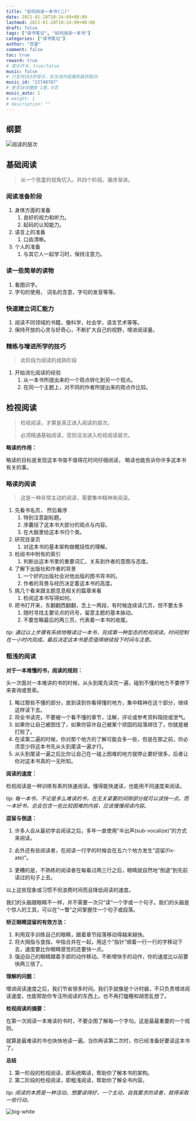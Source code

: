 ```yaml
---
title: "如何阅读一本书(二)"
date: 2021-01-28T10:24:09+08:00
lastmod: 2021-01-28T10:24:09+08:00
draft: false
tags: ["读书笔记", "如何阅读一本书"]
categories: ["读书笔记"]
author: "百里"
comment: false
toc: true
reward: true
# 音乐开关，true/false
music: false
# 只支持163的音乐，在生成外链播放器获取ID
music_id: "22748787"
# 是否自动播放 1是，0否
music_auto: 1
# weight: 1
# description: ""
---
```


## 纲要

![阅读的层次](https://img.sgfoot.com/b/20210128211229.png?imageslim)

## 基础阅读

> 从一个孩童的视角切入。共四个阶段，循序渐进。

### 阅读准备阶段

1. 身体方面的准备
   1. 良好的视力和听力。
   2. 起码的认知能力。
2. 语言上的准备
   1. 口齿清晰。
3. 个人的准备
   1. 与其它人一起学习时，保持注意力。



### 读一些简单的读物

1. 看图识字。
2. 字句的使用， 词名的含意，字句的发音等等。

### 快速建立词汇能力

1. 阅读不同领域的书籍，像科学，社会学，语言艺术等等。
2. 保持开放的心灵与好奇心，不断扩大自己的视野，增进阅读量。

### 精练与增进所学的技巧

> 此阶段为阅读的成熟阶段

1. 开始消化阅读的经验
   1. 从一本书所提出来的一个观点转化到另一个观点。   
   2. 在同一个主题上，对不同的作者所提出来的观点作比较。

## 检视阅读

> 检视阅读，才算是真正进入阅读的层次。
>
> 必须精通基础阅读，否则没法进入检视阅读层次。


**略读的作用：**

略读的目标是发现这本书值不值得花时间仔细阅读， 略读也能告诉你许多这本书有关的事。

### 略读的阅读

> 这是一种非常主动的阅读，需要集中精神来阅读。

1. 先看书名页， 然后看序
   1. 特别注意副标题。
   2. 序囊括了这本书大部分的观点与内容。
   3. 在大脑里给这本书归个类。
2. 研究目录页
   1. 对这本书的基本架构做概括性的理解。
3. 检阅书中附有的索引
   1. 判断出这本书里的重要词汇，关系到作者的意图与态度。
4. 了解下出版社和作者的背景
   1. 一个好的出版社会对他出版的图书背书的。
   2. 作者的背景与经历决定着这本书的高度。
5. 挑几个看来跟主题息息相关的篇章来看
   1. 检阅这本书写得如何。
6. 把书打开来，东翻翻西翻翻，念上一两段，有时候连续读几页，但不要太多
   1. 随时寻找主要论点的讯号，留意主题的基本脉动。
   2. 不要忽略最后的两三页，代表着一本书的收尾。

*tip: 通过以上步骤有系统地略读过一本书，完成第一种型态的检视阅读。时间控制在一小时内完成。最后决定这本书是否值得继续投下时间与注意。*

### 粗浅的阅读

**对于一本难懂的书，阅读的规则：**

头一次面对一本难讲的书的时候，从头到尾先读完一遍，碰到不懂的地方不要停下来查询或思索。

1. 略过那些不懂的部分，直到读到你看得懂的地方，集中精神在这个部分，继续这样读下去。
2. 将全书读完，不要被一个看不懂的章节，注解，评论或参考资料阻挠或泄气。
3. 如果你让自己被困住了，如果你容许自己被某个顽固的段落绑住了，你就是被打败了。
4. 在读第二遍的时候，你对那个地方的了解可能会多一些，但是在那之前，你必须至少将这本书先从头到尾读一遍才行。
5. 从头到尾读一遍之后比你让自己在一碰上困难的地方就停止要好很多，后者让你对这本书真的一无所知。


**阅读的速度：**

​	检视阅读是一种训练有素的快速阅读。懂得能快速读，也能用不同速度来阅读。

*tip: 每一本书，不论是多么难读的书，在无关紧要的间隙部分就可以读快一点。而一本好书，总会包含一些比较困难的内容，应该慢慢阅读内容。*

**逗留与倒退：**

1. 许多人会从最初学会阅读之后，多年一直使用“半出声(sub-vocalize)”的方式来阅读。

2. 此外还有些阅读者，在阅读一行字的时候会在五六个地方发生“逗留(fix-ate)”。

3. 更糟的是，不熟练的阅读者在每看过两三行之后，眼睛就自然地“倒退”到先前读过的句子上去。

以上这些现象或习惯不但浪费时间而且降低阅读的速度。

我们的头脑跟眼睛不一样，并不需要一次只“读”一个字或一个句子。我们的头脑是个惊人的工具，可以在“一瞥”之间掌握住一个句子或段落。

**矫正眼睛逗留的有效方法：**

1. 利用双手训练自己的眼睛，跟着章节段落移动得越来越快。
2. 将大拇指与食指，中指合并在一起，用这个“指针”顺着一行一行的字移动下去，速度要比你眼睛感觉的还要快一点。
3. 强迫自己的眼睛跟着手部的动作移动。不断增快手的动作，你的速度比以前要快两三倍了。

**理解的问题：**

增进阅读速度之后，我们节省很多时间。我们手就像是个计时器，不只负责增进阅读速度，也能帮助你专注所阅读的东西上。也不再打瞌睡和胡思乱想了。

**检视阅读的摘要：**

在第一次阅读一本难读的书时，不要企图了解每一个字句。这是最最重要的一个规则。

就算是最难读的书也快快地读一遍。当你再读第二次时，你已经准备好要读这本书了。

**总结**

1. 第一阶段的检视阅读，即系统略读，帮助你了解本书的架构。
2. 第二阶段的检视阅读，即粗浅阅读，帮助你了解全书内容。

*tip: 阅读的本质是一种活动。想要读得好，一个主动，自我要求的读者，就得采取一些行动。*




![big-white](https://img.sgfoot.com/b/20210122112114.png?imageslim)